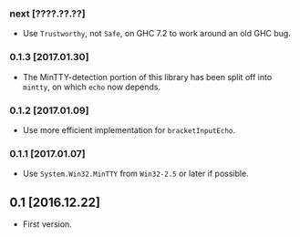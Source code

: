 ### next [????.??.??]
* Use `Trustworthy`, not `Safe`, on GHC 7.2 to work around an old GHC bug.

### 0.1.3 [2017.01.30]
* The MinTTY-detection portion of this library has been split off into `mintty`, on which `echo` now depends.

### 0.1.2 [2017.01.09]
* Use more efficient implementation for `bracketInputEcho`.

### 0.1.1 [2017.01.07]
* Use `System.Win32.MinTTY` from `Win32-2.5` or later if possible.

## 0.1 [2016.12.22]
* First version.
